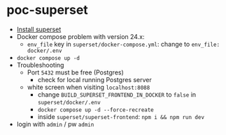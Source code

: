 # poc-superset

* [Install superset](https://superset.apache.org/docs/installation/docker-compose)
* Docker compose problem with version 24.x:
    * `env_file` key in `superset/docker-compose.yml`: change to `env_file: docker/.env`
* `docker compose up -d`
* Troubleshooting
    * Port `5432` must be free (Postgres)
        * check for local running Postgres server
    * white screen when visiting `localhost:8088`
        * change `BUILD_SUPERSET_FRONTEND_IN_DOCKER` to `false` in `superset/docker/.env`
        * `docker compose up -d --force-recreate`
        * inside `superset/superset-frontend`: `npm i && npm run dev`
* login with `admin` / pw `admin`